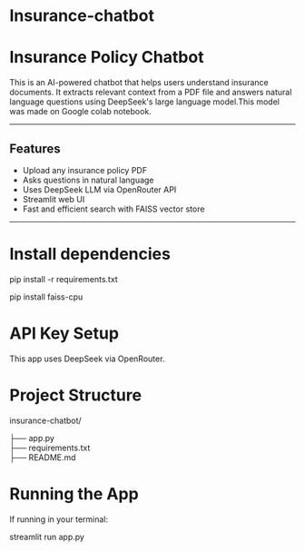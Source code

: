 # Insurance-chatbot

# Insurance Policy Chatbot

This is an AI-powered chatbot that helps users understand insurance documents. It extracts relevant context from a PDF file and answers natural language questions using DeepSeek's large language model.This model was made on Google colab notebook.

---

##  Features

- Upload any insurance policy PDF
- Asks questions in natural language
- Uses DeepSeek LLM via OpenRouter API
- Streamlit web UI
- Fast and efficient search with FAISS vector store

---
 # Install dependencies
 
 pip install -r requirements.txt

pip install faiss-cpu

#  API Key Setup

This app uses DeepSeek via OpenRouter. 

# Project Structure

insurance-chatbot/

├── app.py                 
├── requirements.txt      
├── README.md 

# Running the App

If running in your terminal:

streamlit run app.py

